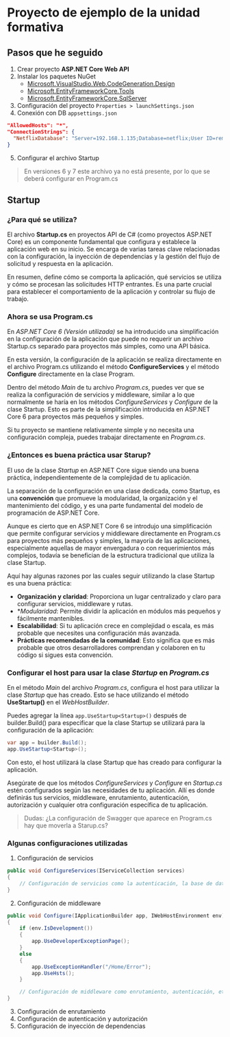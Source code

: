 # Proyecto de ejemplo de la unidad formativa
## Pasos que he seguido
1. Crear proyecto **ASP.NET Core Web API**
2. Instalar los paquetes NuGet
    - [Microsoft.VisualStudio.Web.CodeGeneration.Design](https://www.nuget.org/packages/Microsoft.VisualStudio.Web.CodeGeneration.Design/6.0.16)
    - [Microsoft.EntityFrameworkCore.Tools](https://www.nuget.org/packages/Microsoft.EntityFrameworkCore.Tools/7.0.10)
    - [Microsoft.EntityFrameworkCore.SqlServer](https://www.nuget.org/packages/Microsoft.EntityFrameworkCore.SqlServer/7.0.10)
3. Configuración del proyecto `Properties > launchSettings.json`
4. Conexión con DB `appsettings.json`
```json
"AllowedHosts": "*",
"ConnectionStrings": {
  "NetflixDatabase": "Server=192.168.1.135;Database=netflix;User ID=remote;Password=remote"
}
```
5. Configurar el archivo Startup
> En versiones 6 y 7 este archivo ya no está presente, por lo que se deberá configurar en Program.cs




## Startup
### ¿Para qué se utiliza?
El archivo **Startup.cs** en proyectos API de C# (como proyectos ASP.NET Core) es un componente fundamental que configura y establece la aplicación web en su inicio. Se encarga de varias tareas clave relacionadas con la configuración, la inyección de dependencias y la gestión del flujo de solicitud y respuesta en la aplicación.

En resumen, define cómo se comporta la aplicación, qué servicios se utiliza y cómo se procesan las solicitudes HTTP entrantes. Es una parte crucial para establecer el comportamiento de la aplicación y controlar su flujo de trabajo.

### Ahora se usa Program.cs
En *ASP.NET Core 6 (Versión utilizada)* se ha introducido una simplificación en la configuración de la aplicación que puede no requerir un archivo Startup.cs separado para proyectos más simples, como una API básica.

En esta versión, la configuración de la aplicación se realiza directamente en el archivo Program.cs utilizando el método **ConfigureServices** y el método **Configure** directamente en la clase Program.

Dentro del método *Main* de tu archivo *Program.cs*, puedes ver que se realiza la configuración de servicios y middleware, similar a lo que normalmente se haría en los métodos *ConfigureServices* y *Configure* de la clase Startup. Esto es parte de la simplificación introducida en ASP.NET Core 6 para proyectos más pequeños y simples.

Si tu proyecto se mantiene relativamente simple y no necesita una configuración compleja, puedes trabajar directamente en *Program.cs*.

### ¿Entonces es buena práctica usar Starup?
El uso de la clase *Startup* en ASP.NET Core sigue siendo una buena práctica, independientemente de la complejidad de tu aplicación.

La separación de la configuración en una clase dedicada, como Startup, es una **convención** que promueve la modularidad, la organización y el mantenimiento del código, y es una parte fundamental del modelo de programación de ASP.NET Core.

Aunque es cierto que en ASP.NET Core 6 se introdujo una simplificación que permite configurar servicios y middleware directamente en Program.cs para proyectos más pequeños y simples, la mayoría de las aplicaciones, especialmente aquellas de mayor envergadura o con requerimientos más complejos, todavía se benefician de la estructura tradicional que utiliza la clase Startup.

Aquí hay algunas razones por las cuales seguir utilizando la clase Startup es una buena práctica:
- **Organización y claridad**: Proporciona un lugar centralizado y claro para configurar servicios, middleware y rutas.
- **Modularidad*: Permite dividir la aplicación en módulos más pequeños y fácilmente mantenibles. 
- **Escalabilidad**: Si tu aplicación crece en complejidad o escala, es más probable que necesites una configuración más avanzada.
- **Prácticas recomendadas de la comunidad**: Esto significa que es más probable que otros desarrolladores comprendan y colaboren en tu código si sigues esta convención.


### Configurar el host para usar la clase *Startup* en *Program.cs*
En el método *Main* del archivo *Program.cs*, configura el host para utilizar la clase *Startup* que has creado. Esto se hace utilizando el método **UseStartup<TStartup>()** en el *WebHostBuilder*.

Puedes agregar la línea `app.UseStartup<Startup>()` después de builder.Build() para especificar que la clase Startup se utilizará para la configuración de la aplicación:
```csharp
var app = builder.Build();
app.UseStartup<Startup>();
```
Con esto, el host utilizará la clase Startup que has creado para configurar la aplicación.

Asegúrate de que los métodos *ConfigureServices* y *Configure* en *Startup.cs* estén configurados según las necesidades de tu aplicación. Allí es donde definirás tus servicios, middleware, enrutamiento, autenticación, autorización y cualquier otra configuración específica de tu aplicación.

> Dudas: ¿La configuración de Swagger que aparece en Program.cs hay que moverla a Starup.cs?

### Algunas configuraciones utilizadas
1. Configuración de servicios
```csharp
public void ConfigureServices(IServiceCollection services)
{
    // Configuración de servicios como la autenticación, la base de datos, etc.
}
```
2. Configuración de middleware
```csharp
public void Configure(IApplicationBuilder app, IWebHostEnvironment env)
{
    if (env.IsDevelopment())
    {
        app.UseDeveloperExceptionPage();
    }
    else
    {
        app.UseExceptionHandler("/Home/Error");
        app.UseHsts();
    }

    // Configuración de middleware como enrutamiento, autenticación, etc.
}
```
3. Configuración de enrutamiento
5. Configuración de autenticación y autorización
6. Configuración de inyección de dependencias